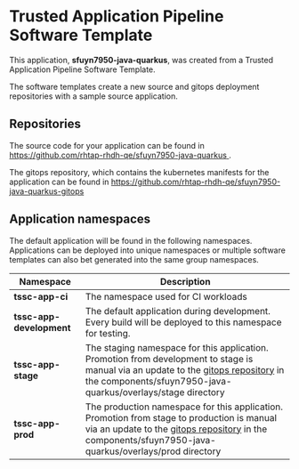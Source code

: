 # Trusted Application Pipeline Software Template

This application, **sfuyn7950-java-quarkus**, was created from a Trusted Application Pipeline Software Template.

The software templates create a new source and gitops deployment repositories with a sample source application. 

## Repositories

The source code for your application can be found in [https://github.com/rhtap-rhdh-qe/sfuyn7950-java-quarkus ](https://github.com/rhtap-rhdh-qe/sfuyn7950-java-quarkus ).
 
The gitops repository, which contains the kubernetes manifests for the application can be found in 
[https://github.com/rhtap-rhdh-qe/sfuyn7950-java-quarkus-gitops ](https://github.com/rhtap-rhdh-qe/sfuyn7950-java-quarkus-gitops ) 

## Application namespaces 

The default application will be found in the following namespaces. Applications can be deployed into unique namespaces or multiple software templates can also bet generated into the same group namespaces.  

|  Namespace   |  Description   |  
| -------- | -------- |
| **tssc-app-ci** | The namespace used for CI workloads |
| **tssc-app-development** | The default application during development. Every build will be deployed to this namespace for testing. |
| **tssc-app-stage** | The staging namespace for this application. Promotion from development to stage is manual via an update to the [gitops repository](https://github.com/rhtap-rhdh-qe/sfuyn7950-java-quarkus-gitops ) in the components/sfuyn7950-java-quarkus/overlays/stage directory |
| **tssc-app-prod** | The production namespace for this application. Promotion from stage to production is manual via an update to the [gitops repository](https://github.com/rhtap-rhdh-qe/sfuyn7950-java-quarkus-gitops ) in the components/sfuyn7950-java-quarkus/overlays/prod directory |